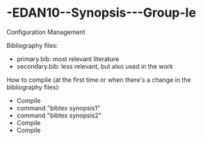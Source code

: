 -EDAN10--Synopsis---Group-Ie
============================
Configuration Management

Bibliography files:
- primary.bib: most relevant literature
- secondary.bib: less relevant, but also used in the work

How to compile (at the first time or when there's a change in the bibliography files):
- Compile
- command "bibtex synopsis1"
- command "bibtex synopsis2"
- Compile 
- Compile
